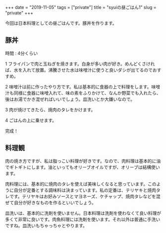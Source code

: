 +++
date = "2019-11-05"
tags = ["private"]
title = "syuiの昼ごはん1"
slug = "private"
+++

今回は日本料理としての昼ごはんです。豚丼を作ります。

## 豚丼

時間 : 4分くらい

1 フライパンで肉と玉ねぎを焼きます。白身が多い肉が好き。めんどくさければ、水を入れて放置。沸騰させた水は味噌汁に使うと良いダシが出てるのでおすすめ。

2 味噌汁は前に作ったやり方です。私は基本的に食器の上で料理をします。味噌汁も同様に食器に味噌入れて、味の素をふりかけて、なんか野菜でも入れたら、後はお湯でかき混ぜればいいでしょう。皿洗いとか大嫌いなので。

3 肉が焼けてきたら、焼肉のタレをかけます。

4 ごはんの上に乗せます。

完成！

## 料理観

肉の焼き方ですが、私は脂っこい料理が好きです。なので、肉料理は基本的に油でギトギトにします。油といってもオリーブオイルですが、オリーブは結構使います。

肉料理には、基本的に焼肉のタレを使えば美味しくなると思っています。このように自分が定番とする調味料は決まっています。私の定番は、テリヤキと焼肉タレです。テリヤキはお好みソースとマヨネーズ、ケチャップ、焼肉タレなどを混ぜて自分が好きなものを作るといいでしょう。

皿洗いは、基本的に洗剤を使いません。日本料理は洗剤を使わなくて良い料理が多くて非常に良いです。肉魚料理には洗剤を使います。それ以外は普通に手洗いですね。皿洗いもちゃっちゃとやります。
